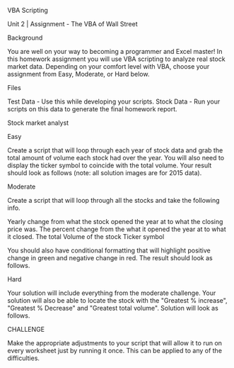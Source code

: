 VBA Scripting

Unit 2 | Assignment - The VBA of Wall Street


Background

You are well on your way to becoming a programmer and Excel master! In this homework assignment you will use VBA scripting to analyze real stock market data. Depending on your comfort level with VBA, choose your assignment from Easy, Moderate, or Hard below.


Files


Test Data - Use this while developing your scripts.
Stock Data - Run your scripts on this data to generate the final homework report.



Stock market analyst




Easy


Create a script that will loop through each year of stock data and grab the total amount of volume each stock had over the year.
You will also need to display the ticker symbol to coincide with the total volume.
Your result should look as follows (note: all solution images are for 2015 data).





Moderate



Create a script that will loop through all the stocks and take the following info.


Yearly change from what the stock opened the year at to what the closing price was.
The percent change from the what it opened the year at to what it closed.
The total Volume of the stock
Ticker symbol


You should also have conditional formatting that will highlight positive change in green and negative change in red.
The result should look as follows.





Hard


Your solution will include everything from the moderate challenge.
Your solution will also be able to locate the stock with the "Greatest % increase", "Greatest % Decrease" and "Greatest total volume".
Solution will look as follows.





CHALLENGE


Make the appropriate adjustments to your script that will allow it to run on every worksheet just by running it once.
This can be applied to any of the difficulties.
